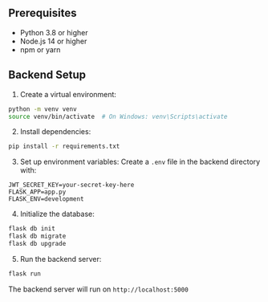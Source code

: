## Prerequisites

- Python 3.8 or higher
- Node.js 14 or higher
- npm or yarn

## Backend Setup

1. Create a virtual environment:
```bash
python -m venv venv
source venv/bin/activate  # On Windows: venv\Scripts\activate
```

2. Install dependencies:
```bash
pip install -r requirements.txt
```

3. Set up environment variables:
Create a `.env` file in the backend directory with:
```
JWT_SECRET_KEY=your-secret-key-here
FLASK_APP=app.py
FLASK_ENV=development
```

4. Initialize the database:
```bash
flask db init
flask db migrate
flask db upgrade
```

5. Run the backend server:
```bash
flask run
```

The backend server will run on `http://localhost:5000`